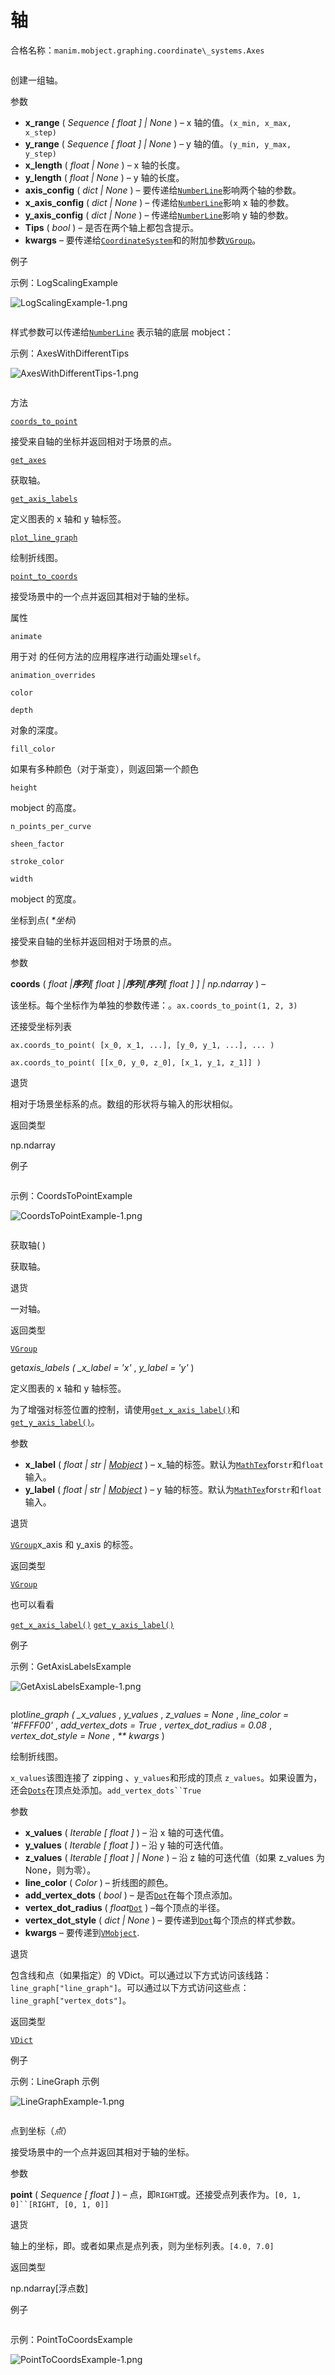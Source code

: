 # 轴

合格名称：`manim.mobject.graphing.coordinate\_systems.Axes`

```py

```

创建一组轴。

参数

- **x_range** ( _Sequence_ _\[_ _float_ _\]_ _|_ _None_ ) – x 轴的值。`(x_min, x_max, x_step)`
- **y_range** ( _Sequence_ _\[_ _float_ _\]_ _|_ _None_ ) – y 轴的值。`(y_min, y_max, y_step)`
- **x_length** ( _float_ _|_ _None_ ) – x 轴的长度。
- **y_length** ( _float_ _|_ _None_ ) – y 轴的长度。
- **axis_config** ( _dict_ _|_ _None_ ) – 要传递给[`NumberLine`]()影响两个轴的参数。
- **x_axis_config** ( _dict_ _|_ _None_ ) – 传递给[`NumberLine`]()影响 x 轴的参数。
- **y_axis_config** ( _dict_ _|_ _None_ ) – 传递给[`NumberLine`]()影响 y 轴的参数。
- **Tips** ( _bool_ ) – 是否在两个轴上都包含提示。
- **kwargs** – 要传递给[`CoordinateSystem`]()和的附加参数[`VGroup`]()。

例子

示例：LogScalingExample 

![LogScalingExample-1.png](../static/LogScalingExample-1.png)

```py

```


样式参数可以传递给[`NumberLine`]() 表示轴的底层 mobject：

示例：AxesWithDifferentTips 

![AxesWithDifferentTips-1.png](../static/AxesWithDifferentTips-1.png)

```py

```


方法

[`coords_to_point`]()

接受来自轴的坐标并返回相对于场景的点。

[`get_axes`]()

获取轴。

[`get_axis_labels`]()

定义图表的 x 轴和 y 轴标签。

[`plot_line_graph`]()

绘制折线图。

[`point_to_coords`]()

接受场景中的一个点并返回其相对于轴的坐标。

属性

`animate`

用于对 的任何方法的应用程序进行动画处理`self`。

`animation_overrides`

`color`

`depth`

对象的深度。

`fill_color`

如果有多种颜色（对于渐变），则返回第一个颜色

`height`

mobject 的高度。

`n_points_per_curve`

`sheen_factor`

`stroke_color`

`width`

mobject 的宽度。

坐标到点( _\*坐标_)

接受来自轴的坐标并返回相对于场景的点。

参数

**coords** ( _float_ _|**序列**\[_ _float_ _\]_ _|**序列**\[**序列**\[_ _float_ _\]_ _\]_ _|_ _np.ndarray_ ) –

该坐标。每个坐标作为单独的参数传递：。`ax.coords_to_point(1, 2, 3)`

还接受坐标列表

`ax.coords_to_point( [x_0, x_1, ...], [y_0, y_1, ...], ... )`

`ax.coords_to_point( [[x_0, y_0, z_0], [x_1, y_1, z_1]] )`

退货

相对于场景坐标系的点。数组的形状将与输入的形状相似。

返回类型

np.ndarray

例子

```py

```


示例：CoordsToPointExample 

![CoordsToPointExample-1.png](../static/CoordsToPointExample-1.png)

```py

```

获取轴( )

获取轴。

退货

一对轴。

返回类型

[`VGroup`]()

get*axis_labels ( \_x_label = 'x'* , _y_label = 'y'_ )

定义图表的 x 轴和 y 轴标签。

为了增强对标签位置的控制，请使用[`get_x_axis_label()`]()和 [`get_y_axis_label()`]()。

参数

- **x_label** ( _float_ _|_ _str_ _|_ [_Mobject_]() ) – x\_轴的标签。默认为[`MathTex`]()for`str`和`float`输入。
- **y_label** ( _float_ _|_ _str_ _|_ [_Mobject_]() ) – y 轴的标签。默认为[`MathTex`]()for`str`和`float`输入。

退货

[`VGroup`]()x_axis 和 y_axis 的标签。

返回类型

[`VGroup`]()

也可以看看

[`get_x_axis_label()`]() [`get_y_axis_label()`]()

例子

示例：GetAxisLabelsExample 

![GetAxisLabelsExample-1.png](../static/GetAxisLabelsExample-1.png)

```py

```


plot*line_graph ( \_x_values* , _y_values_ , _z_values = None_ , _line_color = '#FFFF00'_ , _add_vertex_dots = True_ , _vertex_dot_radius = 0.08_ , _vertex_dot_style = None_ , _\*\* kwargs_ )

绘制折线图。

`x_values`该图连接了 zipping 、`y_values`和形成的顶点 `z_values`。如果设置为，还会[`Dots`]()在顶点处添加。` add_vertex_dots``True `

参数

- **x_values** ( _Iterable_ _\[_ _float_ _\]_ ) – 沿 x 轴的可迭代值。
- **y_values** ( _Iterable_ _\[_ _float_ _\]_ ) – 沿 y 轴的可迭代值。
- **z_values** ( _Iterable_ _\[_ _float_ _\]_ _|_ _None_ ) – 沿 z 轴的可迭代值（如果 z_values 为 None，则为零）。
- **line_color** ( _Color_ ) – 折线图的颜色。
- **add_vertex_dots** ( _bool_ ) – 是否[`Dot`]()在每个顶点添加。
- **vertex_dot_radius** ( _float_[`Dot`]() ) –每个顶点的半径。
- **vertex_dot_style** ( _dict_ _|_ _None_ ) – 要传递到[`Dot`]()每个顶点的样式参数。
- **kwargs** – 要传递到[`VMobject`]().

退货

包含线和点（如果指定）的 VDict。可以通过以下方式访问该线路：`line_graph["line_graph"]`。可以通过以下方式访问这些点：`line_graph["vertex_dots"]`。

返回类型

[`VDict`]()

例子

示例：LineGraph 示例

![LineGraphExample-1.png](../static/LineGraphExample-1.png)

```py

```


点到坐标（_点_）

接受场景中的一个点并返回其相对于轴的坐标。

参数

**point** ( _Sequence_ _\[_ _float_ _\]_ ) – 点，即`RIGHT`或。还接受点列表作为。` [0, 1, 0]``[RIGHT, [0, 1, 0]] `

退货

轴上的坐标，即。或者如果点是点列表，则为坐标列表。`[4.0, 7.0]`

返回类型

np.ndarray\[浮点数\]

例子

```py

```


示例：PointToCoordsExample

![PointToCoordsExample-1.png](../static/PointToCoordsExample-1.png)

```py

```
